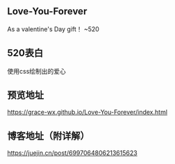 ## Love-You-Forever
As a valentine's Day gift！ ~520

## 520表白
使用css绘制出的爱心

## 预览地址
https://grace-wx.github.io/Love-You-Forever/index.html  

## 博客地址（附详解）  
https://juejin.cn/post/6997064806213615623
